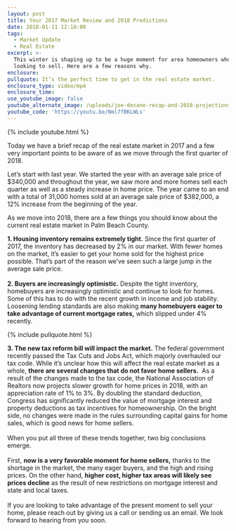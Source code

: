 ```yaml
---
layout: post
title: Your 2017 Market Review and 2018 Predictions
date: 2018-01-11 12:18:00
tags:
  - Market Update
  - Real Estate
excerpt: >-
  This winter is shaping up to be a huge moment for area homeowners who are
  looking to sell. Here are a few reasons why.
enclosure:
pullquote: It’s the perfect time to get in the real estate market.
enclosure_type: video/mp4
enclosure_time:
use_youtube_image: false
youtube_alternate_image: /uploads/joe-desane-recap-and-2018-projections-youtube-1.jpg
youtube_code: 'https://youtu.be/Nml7fBKLWLs'
---
```



{% include youtube.html %}

Today we have a brief recap of the real estate market in 2017 and a few very important points to be aware of as we move through the first quarter of 2018.

Let’s start with last year. We started the year with an average sale price of $340,000 and throughout the year, we saw more and more homes sell each quarter as well as a steady increase in home price. The year came to an end with a total of 31,000 homes sold at an average sale price of $382,000, a 12% increase from the beginning of the year.

As we move into 2018, there are a few things you should know about the current real estate market in Palm Beach County.

**1. Housing inventory remains extremely tight.** Since the first quarter of 2017, the inventory has decreased by 2% in our market. With fewer homes on the market, it’s easier to get your home sold for the highest price possible. That’s part of the reason we’ve seen such a large jump in the average sale price.<br><br>**2. Buyers are increasingly optimistic.** Despite the tight inventory, homebuyers are increasingly optimistic and continue to look for homes. Some of this has to do with the recent growth in income and job stability. Loosening lending standards are also making **many homebuyers eager to take advantage of current mortgage rates,** which slipped under 4% recently.

{% include pullquote.html %}

**3. The new tax reform bill will impact the market.** The federal government recently passed the Tax Cuts and Jobs Act, which majorly overhauled our tax code. While it’s unclear how this will affect the real estate market as a whole, **there are several changes that do not favor home sellers.** &nbsp;As a result of the changes made to the tax code, the National Association of Realtors now projects slower growth for home prices in 2018, with an appreciation rate of 1% to 3%. By doubling the standard deduction, Congress has significantly reduced the value of mortgage interest and property deductions as tax incentives for homeownership. On the bright side, no changes were made in the rules surrounding capital gains for home sales, which is good news for home sellers.&nbsp;<br><br>When you put all three of these trends together, two big conclusions emerge.&nbsp;<br><br>First, **now is a very favorable moment for home sellers,** thanks to the shortage in the market, the many eager buyers, and the high and rising prices. On the other hand, **higher cost, higher tax areas will likely see prices decline** as the result of new restrictions on mortgage interest and state and local taxes.&nbsp;<br><br>If you are looking to take advantage of the present moment to sell your home, please reach out by giving us a call or sending us an email. We look forward to hearing from you soon.